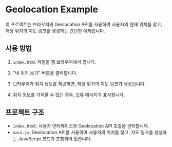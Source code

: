 # Geolocation Example

이 프로젝트는 브라우저의 Geolocation API를 사용하여 사용자의 현재 위치를 찾고, 
해당 위치의 지도 링크를 생성하는 간단한 예제입니다.

## 사용 방법

1. `index.html` 파일을 웹 브라우저에서 엽니다.

2. "내 위치 보기" 버튼을 클릭합니다.

3. 브라우저가 위치 정보를 제공하면, 해당 위치의 지도 링크가 생성됩니다.

4. 위치 정보를 가져올 수 없는 경우, 오류 메시지가 표시됩니다.

## 프로젝트 구조

- `index.html`: 사용자 인터페이스와 Geolocation API 호출을 관리합니다.
- `main.js`: Geolocation API를 사용하여 사용자의 위치를 찾고, 지도 링크를 생성하는 JavaScript 코드가 포함되어 있습니다.

